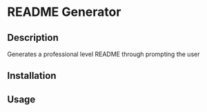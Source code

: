 # README Generator

## Description
Generates a professional level README through prompting the user

## Installation


## Usage
